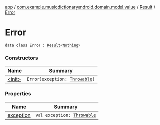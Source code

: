 [app](../../../index.md) / [com.example.musicdictionaryandroid.domain.model.value](../../index.md) / [Result](../index.md) / [Error](./index.md)

# Error

`data class Error : `[`Result`](../index.md)`<`[`Nothing`](https://kotlinlang.org/api/latest/jvm/stdlib/kotlin/-nothing/index.html)`>`

### Constructors

| Name | Summary |
|---|---|
| [&lt;init&gt;](-init-.md) | `Error(exception: `[`Throwable`](https://kotlinlang.org/api/latest/jvm/stdlib/kotlin/-throwable/index.html)`)` |

### Properties

| Name | Summary |
|---|---|
| [exception](exception.md) | `val exception: `[`Throwable`](https://kotlinlang.org/api/latest/jvm/stdlib/kotlin/-throwable/index.html) |
